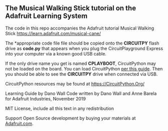 ## The Musical Walking Stick tutorial on the Adafruit Learning System

The code in this repo accompanies the Adafruit tutorial
Musical Walking Stick
https://learn.adafruit.com/musical-cane/

The *appropriate code file file should be copied onto the **CIRCUITPY** flash drive as **code.py** that appears 
when you plug the CircuitPlayground Express into your computer via a known good USB cable. 

If the only drive name you get is named **CPLAYBOOT**, CircuitPython may not be loaded 
on the board. You can load CircuitPython [per this guide](https://learn.adafruit.com/adafruit-circuit-playground-express/circuitpython-quickstart). Then you should be able to see the **CIRCUITPY** drive when connected via USB.

CircuitPython resources may be found at https://CircuitPython.Org/

Learning Guide by Dano Wall
Code written by Dano Wall and Anne Barela for Adafruit Industries, November 2019

MIT License, include all this text in any redistribution

Support Open Source development by buying your materials at [Adafruit.com](https://www.adafruit.com/).

